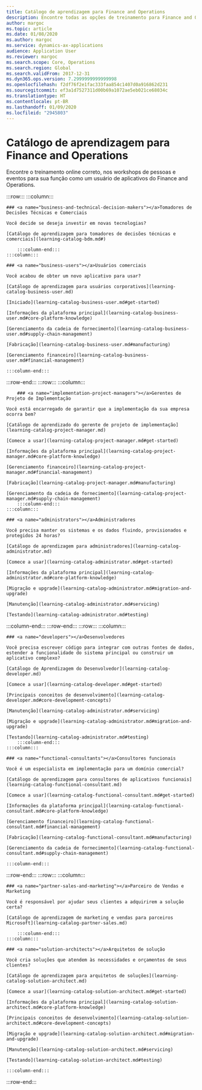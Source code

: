 ```yaml
---
title: Catálogo de aprendizagem para Finance and Operations
description: Encontre todas as opções de treinamento para Finance and Operations.
author: margoc
ms.topic: article
ms.date: 01/08/2020
ms.author: margoc
ms.service: dynamics-ax-applications
audience: Application User
ms.reviewer: margoc
ms.search.scope: Core, Operations
ms.search.region: Global
ms.search.validFrom: 2017-12-31
ms.dyn365.ops.version: 7.2999999999999998
ms.openlocfilehash: f2df76f2e1fac333faa854c1407d0a916862d231
ms.sourcegitcommit: ef3a1d7527311d00b69a1072ae5eb021ce68034c
ms.translationtype: HT
ms.contentlocale: pt-BR
ms.lasthandoff: 01/09/2020
ms.locfileid: "2945803"
---
```

# <a name="learning-catalog-for-finance-and-operations"></a>Catálogo de aprendizagem para Finance and Operations

Encontre o treinamento online correto, nos workshops de pessoas e eventos para sua função como um usuário de aplicativos do Finance and Operations. 

<!-- ![Universal Windows Platform (UWP)](images/platform-uwp.png)  -->  

:::row:::
    :::column:::
<!-- ![Universal Windows Platform (UWP)](images/platform-uwp.png)  -->  

    ### <a name="business-and-technical-decision-makers"></a>Tomadores de Decisões Técnicas e Comerciais

    Você decide se deseja investir em novas tecnologias? 

    [Catálogo de aprendizagem para tomadores de decisões técnicas e comerciais](learning-catalog-bdm.md#)

        :::column-end:::
    :::column:::

    ### <a name="business-users"></a>Usuários comerciais

    Você acabou de obter um novo aplicativo para usar? 

    [Catálogo de aprendizagem para usuários corporativos](learning-catalog-business-user.md)

    [Iniciado](learning-catalog-business-user.md#get-started)

    [Informações da plataforma principal](learning-catalog-business-user.md#core-platform-knowledge)

    [Gerenciamento da cadeia de fornecimento](learning-catalog-business-user.md#supply-chain-management)

    [Fabricação](learning-catalog-business-user.md#manufacturing)

    [Gerenciamento financeiro](learning-catalog-business-user.md#financial-management)

    :::column-end:::
:::row-end:::
:::row:::
    :::column:::

        ### <a name="implementation-project-managers"></a>Gerentes de Projeto de Implementação

    Você está encarregado de garantir que a implementação da sua empresa ocorra bem?

    [Catálogo de aprendizado do gerente de projeto de implementação](learning-catalog-project-manager.md)

    [Comece a usar](learning-catalog-project-manager.md#get-started)

    [Informações da plataforma principal](learning-catalog-project-manager.md#core-platform-knowledge)

    [Gerenciamento financeiro](learning-catalog-project-manager.md#financial-management)

    [Fabricação](learning-catalog-project-manager.md#manufacturing)

    [Gerenciamento da cadeia de fornecimento](learning-catalog-project-manager.md#supply-chain-management)
        :::column-end:::
    :::column:::

    ### <a name="administrators"></a>Administradores

    Você precisa manter os sistemas e os dados fluindo, provisionados e protegidos 24 horas?

    [Catálogo de aprendizagem para administradores](learning-catalog-administrator.md)

    [Comece a usar](learning-catalog-administrator.md#get-started)

    [Informações da plataforma principal](learning-catalog-administrator.md#core-platform-knowledge)

    [Migração e upgrade](learning-catalog-administrator.md#migration-and-upgrade)

    [Manutenção](learning-catalog-administrator.md#servicing)

    [Testando](learning-catalog-administrator.md#testing)

  :::column-end:::
:::row-end:::
:::row:::
    :::column:::

    ### <a name="developers"></a>Desenvolvedores

    Você precisa escrever código para integrar com outras fontes de dados, estender a funcionalidade do sistema principal ou construir um aplicativo complexo?

    [Catálogo de Aprendizagem do Desenvolvedor](learning-catalog-developer.md)

    [Comece a usar](learning-catalog-developer.md#get-started)

    [Principais conceitos de desenvolvimento](learning-catalog-developer.md#core-development-concepts)

    [Manutenção](learning-catalog-administrator.md#servicing)

    [Migração e upgrade](learning-catalog-administrator.md#migration-and-upgrade)

    [Testando](learning-catalog-administrator.md#testing)
        :::column-end:::
    :::column:::

    ### <a name="functional-consultants"></a>Consultores funcionais

    Você é um especialista em implementação para um domínio comercial? 

    [Catálogo de aprendizagem para consultores de aplicativos funcionais](learning-catalog-functional-consultant.md)

    [Comece a usar](learning-catalog-functional-consultant.md#get-started)

    [Informações da plataforma principal](learning-catalog-functional-consultant.md#core-platform-knowledge)

    [Gerenciamento financeiro](learning-catalog-functional-consultant.md#financial-management)

    [Fabricação](learning-catalog-functional-consultant.md#manufacturing)

    [Gerenciamento da cadeia de fornecimento](learning-catalog-functional-consultant.md#supply-chain-management)

    :::column-end:::
:::row-end:::
:::row:::
    :::column:::

    ### <a name="partner-sales-and-marketing"></a>Parceiro de Vendas e Marketing

    Você é responsável por ajudar seus clientes a adquirirem a solução certa? 

    [Catálogo de aprendizagem de marketing e vendas para parceiros Microsoft](learning-catalog-partner-sales.md)

        :::column-end:::
    :::column:::

    ### <a name="solution-architects"></a>Arquitetos de solução

    Você cria soluções que atendem às necessidades e orçamentos de seus clientes?

    [Catálogo de aprendizagem para arquitetos de soluções](learning-catalog-solution-architect.md)

    [Comece a usar](learning-catalog-solution-architect.md#get-started)

    [Informações da plataforma principal](learning-catalog-solution-architect.md#core-platform-knowledge)

    [Principais conceitos de desenvolvimento](learning-catalog-solution-architect.md#core-development-concepts)

    [Migração e upgrade](learning-catalog-solution-architect.md#migration-and-upgrade)

    [Manutenção](learning-catalog-solution-architect.md#servicing)

    [Testando](learning-catalog-solution-architect.md#testing)

    :::column-end:::
:::row-end:::

